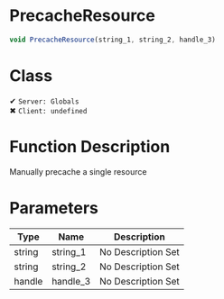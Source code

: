 # PrecacheResource
```js	
void PrecacheResource(string_1, string_2, handle_3)
```
# Class
✔ `Server: Globals`  
✖ `Client: undefined`  

# Function Description
Manually precache a single resource
# Parameters
Type|Name|Description
--|--|--
string|string_1|No Description Set
string|string_2|No Description Set
handle|handle_3|No Description Set
